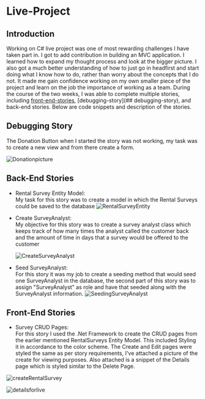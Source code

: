 

# Live-Project

## Introduction 
Working on C# live project was one of most rewarding challenges I have taken part in. I got to add contribution in building an MVC application. I learned how to expand my thought process and look at the bigger picture. I also got a much better understanding of how to just go in headfirst and start doing what I know how to do, rather than worry about the concepts that I do not. It made me gain confidence working on my own smaller piece of the project and learn on the job the importance of working as a team. During the course of the two weeks, I was able to complete multiple stories, including [front-end-stories](##front-end-stories), [debugging-story](## debugging-story), and back-end stories. 
Below are code snippets and description of the stories.

## Debugging Story
The Donation Button when I started the story was not working, my task was to create a new view and from there create a form. 

![Donationpicture](https://user-images.githubusercontent.com/73006452/117030745-8bdd4100-acc5-11eb-969e-b8287dd4f502.png)

## Back-End Stories
* Rental Survey Entity Model:<br>
My task for this story was to create a model in which the Rental Surveys could be saved to the database
![RentalSurveyEntity](https://user-images.githubusercontent.com/73006452/117033906-70276a00-acc8-11eb-99de-9559c4ea3c46.png)

* Create SurveyAnalyst:<br>
My objective for this story was to create a survey analyst class which keeps track of how many times the analyst called the customer back and the amount of time in days that a survey would be offered to the customer

  ![CreateSurveyAnalyst](https://user-images.githubusercontent.com/73006452/117035194-a5808780-acc9-11eb-89a7-6d5b881aa8f7.png)

* Seed SurveyAnalyst:<br>
For this story it was my job to create a seeding method that would seed one SurveyAnalyst in the database, the second part of this story was to assign "SurveyAnalyst" as role and have that seeded along with the SurveyAnalyst information.
![SeedingSurveyAnalyst](https://user-images.githubusercontent.com/73006452/117035239-b29d7680-acc9-11eb-86f2-cbb5cf3bfbcc.png)

## Front-End Stories

* Survey CRUD Pages:<br>
For this story I used the .Net Framework to create the CRUD pages from the earlier mentioned RentalSurveys Entity Model. This included Styling it in accordance to the color scheme. The Create and Edit pages were styled the same as per story requirements, I've attached a picture of the create for viewing purposes. Also attached is a snippet of the Details page which is styled similar to the Delete Page.
 
 
 ![createRentalSurvey](https://user-images.githubusercontent.com/73006452/117038270-0c537000-accd-11eb-8d0f-310dc564b686.png)
 
 ![detailsforlive](https://user-images.githubusercontent.com/73006452/117038677-8a177b80-accd-11eb-8c93-bdf7f2b85f5d.png)
 
 


